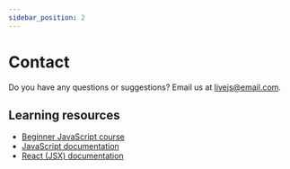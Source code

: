 ```yaml
---
sidebar_position: 2
---
```


# Contact
Do you have any questions or suggestions? Email us at livejs@email.com.

## Learning resources
- [Beginner JavaScript course](https://www.codecademy.com/learn/introduction-to-javascript)
- [JavaScript documentation](https://developer.mozilla.org/en-US/docs/Web/JavaScript)
- [React (JSX) documentation](https://react.dev/learn)